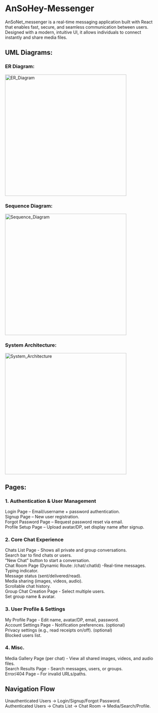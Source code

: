 # AnSoHey-Messenger
AnSoNet_messenger is a real-time messaging application built with React that enables fast, secure, and seamless communication between users. Designed with a modern, intuitive UI, it allows individuals to connect instantly and share media files.

## UML Diagrams:

### ER Diagram:
<img width="auto" height="400" alt="ER_Diagram" src="https://github.com/user-attachments/assets/d8fe6754-8bbb-401f-88b6-be0657996b35" /> <br>
### Sequence Diagram:
<img width="auto" height="400" alt="Sequence_Diagram" src="https://github.com/user-attachments/assets/bff7d6ee-ad1b-4405-8b36-05307d9fa835" /> <br>
### System Architecture:
<img width="auto" height="400" alt="System_Architecture" src="https://github.com/user-attachments/assets/a0ab56d3-d220-47e1-a6ea-a1a5e94d4abf" />


## Pages:
### 1️. Authentication & User Management
Login Page – Email/username + password authentication. <br>
Signup Page – New user registration. <br>
Forgot Password Page – Request password reset via email. <br>
Profile Setup Page – Upload avatar/DP, set display name after signup.

### 2️. Core Chat Experience
Chats List Page - Shows all private and group conversations. <br>
Search bar to find chats or users. <br>
"New Chat" button to start a conversation. <br>
Chat Room Page (Dynamic Route: /chat/:chatId) -Real-time messages. <br>
Typing indicator. <br>
Message status (sent/delivered/read). <br>
Media sharing (images, videos, audio). <br>
Scrollable chat history. <br>
Group Chat Creation Page - Select multiple users. <br>
Set group name & avatar.

### 3️. User Profile & Settings
My Profile Page - Edit name, avatar/DP, email, password. <br>
Account Settings Page - Notification preferences. (optional) <br>
Privacy settings (e.g., read receipts on/off). (optional) <br>
Blocked users list.

### 4️. Misc.
Media Gallery Page (per chat) - View all shared images, videos, and audio files. <br>
Search Results Page - Search messages, users, or groups. <br>
Error/404 Page – For invalid URLs/paths.

## Navigation Flow
Unauthenticated Users → Login/Signup/Forgot Password. <br>
Authenticated Users → Chats List → Chat Room → Media/Search/Profile.
